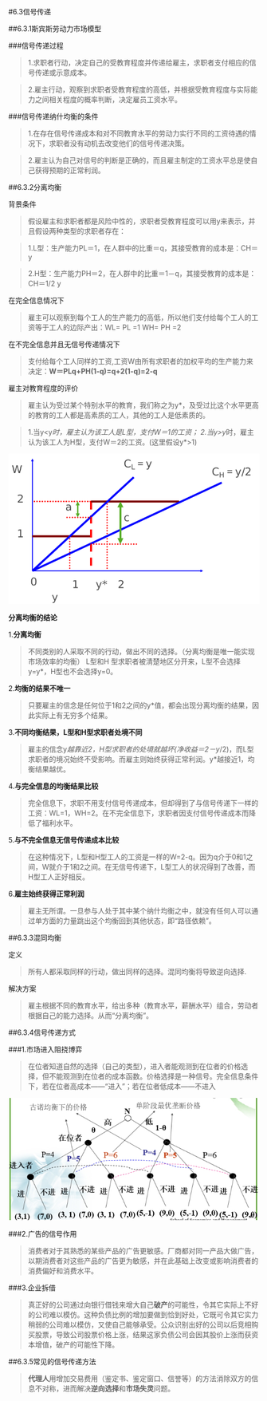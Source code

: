 #6.3信号传递

##6.3.1斯宾斯劳动力市场模型

###信号传递过程

>1.求职者行动，决定自己的受教育程度并传递给雇主，求职者支付相应的信号传递或示意成本。

>2.雇主行动，观察到求职者受教育程度的高低，并根据受教育程度与实际能力之间相关程度的概率判断，决定雇员工资水平。

###信号传递纳什均衡的条件

>1.在存在信号传递成本和对不同教育水平的劳动力实行不同的工资待遇的情况下，求职者没有动机去改变他们的信号传递决策。

>2.雇主认为自己对信号的判断是正确的，而且雇主制定的工资水平总是使自己获得预期的正常利润。

##6.3.2分离均衡

背景条件

>假设雇主和求职者都是风险中性的，求职者受教育程度可以用y来表示，并且假设两种类型的求职者存在：

>1.L型：生产能力PL＝1，在人群中的比重＝q，其接受教育的成本是：CH＝y

>2.H型：生产能力PH＝2，在人群中的比重＝1－q，其接受教育的成本是：CH＝1/2 y

在完全信息情况下

>雇主可以观察到每个工人的生产能力的高低，所以他们支付给每个工人的工资等于工人的边际产出：WL= PL =1 WH= PH =2

在不完全信息并且无信号传递情况下

>支付给每个工人同样的工资,工资W由所有求职者的加权平均的生产能力来决定：**W＝PLq+PH(1-q)=q+2(1-q)=2-q**

雇主对教育程度的评价

>雇主认为受过某个特别水平的教育，我们称之为y*，及受过比这个水平更高的教育的工人都是高素质的工人，其他的工人是低素质的。

>1.当y<y*时，雇主认为该工人是L型，支付W＝1的工资；
>2.当y>y*时，雇主认为该工人为H型，支付W＝2的工资。(这里假设y*>1)

![](labor.png)

**分离均衡的结论**

1.**分离均衡**

>不同类别的人采取不同的行动，做出不同的选择。（分离均衡是唯一能实现市场效率的均衡）
L型和H 型求职者被清楚地区分开来，L型不会选择y=y*，H型也不会选择y=0。

2.**均衡的结果不唯一**

>只要雇主的信念是任何位于1和2之间的y*值，都会出现分离均衡的结果，因此实际上有无穷多个结果。

3.**不同均衡结果，L型和H型求职者处境不同**

>雇主的信念y*越靠近2，H型求职者的处境就越坏(净收益＝2－y*/2)，而L型求职者的境况始终不受影响。而雇主则始终获得正常利润。y*越接近1，均衡结果越优。

4.**与完全信息的均衡结果比较**

>完全信息下，求职不用支付信号传递成本，但却得到了与信号传递下一样的工资：WL=1，WH=2。在不完全信息下，求职者因支付信号传递成本而降低了福利水平。

5.**与不完全信息无信号传递成本比较**

>在这种情况下，L型和H型工人的工资是一样的W=2-q。因为q介于0和1之间，W就介于1和2之间。在无信号传递下，L型工人的状况得到了改善，而H型工人正好相反。

6.**雇主始终获得正常利润**

>雇主无所谓。一旦参与人处于其中某个纳什均衡之中，就没有任何人可以通过单方面的力量跳出这个均衡回到其他状态，即“路径依赖”。

##6.3.3混同均衡

定义

>所有人都采取同样的行动，做出同样的选择。混同均衡将导致逆向选择.

解决方案

>雇主根据不同的教育水平，给出多种（教育水平，薪酬水平）组合，劳动者根据自己的能力选择。从而“分离均衡”。


##6.3.4信号传递方式

###1.市场进入阻挠博弈

>在位者知道自然的选择（自己的类型），进入者能观测到在位者的价格选择，但不能观测到在位者的成本函数。价格选择是一种信号。完全信息条件下，若在位者高成本——“进入”；若在位者低成本——不进入

![](market.jpg)

###2.广告的信号作用

>消费者对于其熟悉的某些产品的广告更敏感。厂商都对同一产品大做广告，以期消费者对这些产品的广告更为敏感，并在此基础上改变或影响消费者的消费偏好和消费水平。

###3.企业拆借

>真正好的公司通过向银行借钱来增大自己**破产**的可能性，令其它实际上不好的公司难以模仿。这种负债比例的增加要做到恰到好处，它既可令其它实力稍弱的公司难以模仿，又使自己能够承受。公众识别出好的公司以后竞相购买股票，导致公司股票价格上涨，结果这家负债公司会因其股价上涨而获资本增值，破产的可能性下降。

##6.3.5常见的信号传递方法

>**代理人**用增加交易费用（鉴定书、鉴定窗口、信誉等）的方法消除双方的信息不对称，进而解决**逆向选择**和**市场失灵**问题。
